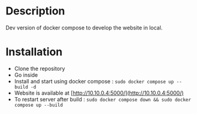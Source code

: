 # Description
Dev version of docker compose to develop the website in local.
# Installation
- Clone the repository
- Go inside
- Install and start using docker compose : `sudo docker compose up --build -d`
- Website is available at [http://10.10.0.4:5000/](http://10.10.0.4:5000/)
- To restart server after build : `sudo docker compose down && sudo docker compose up --build`